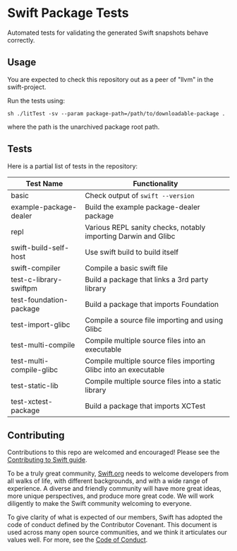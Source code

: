 Swift Package Tests
===================

Automated tests for validating the generated Swift snapshots behave correctly.

Usage
-----

You are expected to check this repository out as a peer of "llvm" in the
swift-project.

Run the tests using:

    sh ./litTest -sv --param package-path=/path/to/downloadable-package .

where the path is the unarchived package root path.

Tests
-----

Here is a partial list of tests in the repository:

| Test Name                | Functionality                                                    |
|--------------------------|------------------------------------------------------------------|
| basic                    | Check output of `swift --version`                                |
| example-package-dealer   | Build the example package-dealer package                         |
| repl                     | Various REPL sanity checks, notably importing Darwin and Glibc   |
| swift-build-self-host    | Use swift build to build itself                                  |
| swift-compiler           | Compile a basic swift file                                       |
| test-c-library-swiftpm   | Build a package that links a 3rd party library                   |
| test-foundation-package  | Build a package that imports Foundation                          |
| test-import-glibc        | Compile a source file importing and using Glibc                  |
| test-multi-compile       | Compile multiple source files into an executable                 |
| test-multi-compile-glibc | Compile multiple source files importing Glibc into an executable |
| test-static-lib          | Compile multiple source files into a static library              |
| test-xctest-package      | Build a package that imports XCTest                              |


## Contributing 

Contributions to this repo are welcomed and encouraged! Please see the
[Contributing to Swift guide](https://swift.org/contributing/).

To be a truly great community, [Swift.org](https://swift.org/) needs to welcome
developers from all walks of life, with different backgrounds, and with a wide
range of experience. A diverse and friendly community will have more great
ideas, more unique perspectives, and produce more great code. We will work
diligently to make the Swift community welcoming to everyone.

To give clarity of what is expected of our members, Swift has adopted the
code of conduct defined by the Contributor Covenant. This document is used
across many open source communities, and we think it articulates our values
well. For more, see the [Code of Conduct](https://swift.org/code-of-conduct/).

